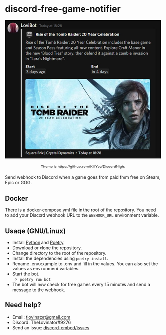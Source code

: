 # discord-free-game-notifier

<p align="center">
  <img src="extras/Bot.jpg" title="New free game: Rise of the Tomb Raider"/>
</p>
<p align="center"><sup>Theme is https://github.com/KillYoy/DiscordNight<sup></p>

Send webhook to Discord when a game goes from paid from free on Steam, Epic or GOG.

## Docker

There is a docker-compose.yml file in the root of the repository.
You need to add your Discord webhook URL to the `WEBHOOK_URL`
environment variable.

## Usage (GNU/Linux)

- Install [Python](https://www.python.org/) and [Poetry](https://python-poetry.org/docs/master/).
- Download or clone the repository.
- Change directory to the root of the repository.
- Install the dependencies using `poetry install`.
- Rename .env.example to .env and fill in the values. You can also set the values as environment variables.
- Start the bot.
    - `poetry run bot`
- The bot will now check for free games every 15 minutes and send a message to the webhook.

## Need help?

- Email: [tlovinator@gmail.com](mailto:tlovinator@gmail.com)
- Discord: TheLovinator#9276
- Send an issue: [discord-embed/issues](https://github.com/TheLovinator1/discord-free-game-notifier/issues)
